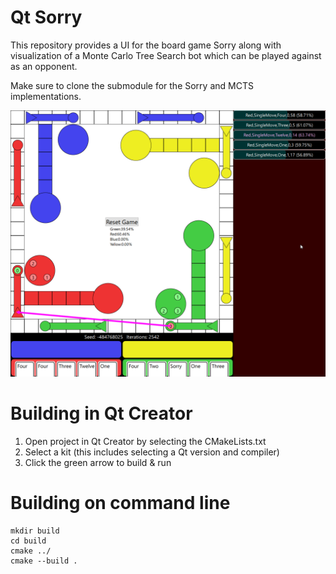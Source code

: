 # Qt Sorry

This repository provides a UI for the board game Sorry along with visualization of a Monte Carlo Tree Search bot which can be played against as an opponent.

Make sure to clone the submodule for the Sorry and MCTS implementations.

![img](images/appSorry_D5TMKN3cNc.png)

# Building in Qt Creator

1. Open project in Qt Creator by selecting the CMakeLists.txt
2. Select a kit (this includes selecting a Qt version and compiler)
3. Click the green arrow to build & run

# Building on command line

```
mkdir build
cd build
cmake ../
cmake --build .
```